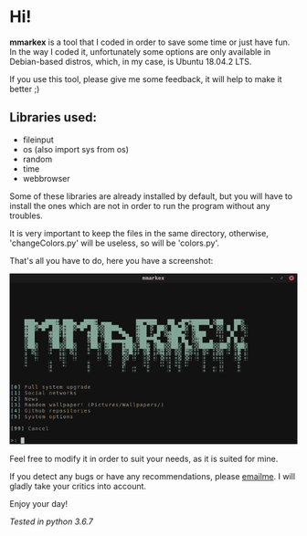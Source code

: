 # Hi!

<b>mmarkex</b> is a tool that I coded in order to save some time or
just have fun. In the way I coded it, unfortunately some options are only
available in Debian-based distros, which, in my case, is Ubuntu 18.04.2 LTS.

If you use this tool, please give me some feedback, it will help to make it
better ;)

## Libraries used:
- fileinput
- os (also import sys from os)
- random
- time
- webbrowser

Some of these libraries are already installed by default, but you will have to install the ones which are not in order to run the program without any troubles.

It is very important to keep the files in the same directory, otherwise, 'changeColors.py' will be useless, so will be 'colors.py'.

That's all you have to do, here you have a screenshot:

![Image](img/screenshot.png?raw=true)

Feel free to modify it in order to suit your needs, as it is suited for mine.

If you detect any bugs or have any recommendations, please [emailme](mailto:manumercado@protonmail.com). I will gladly take your critics into account.


Enjoy your day!


_Tested in python 3.6.7_
